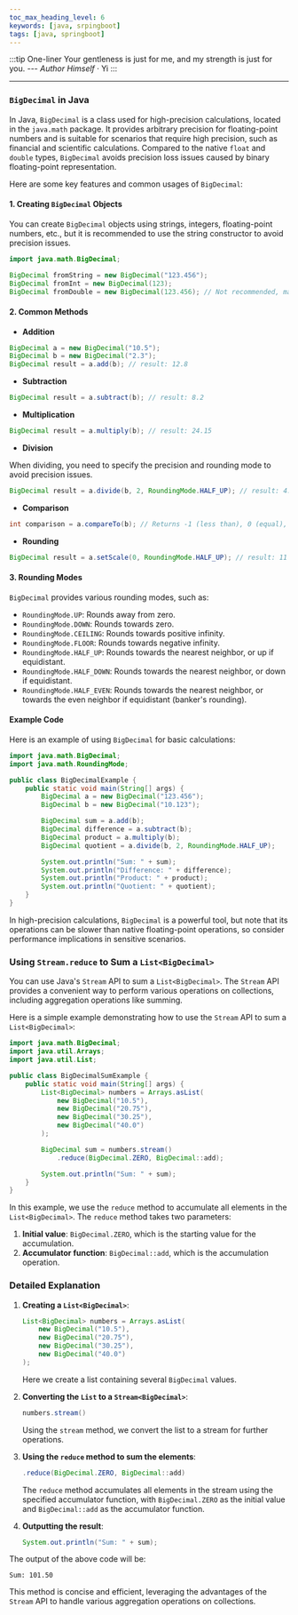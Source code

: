 ```yaml
---
toc_max_heading_level: 6
keywords: [java, srpingboot]
tags: [java, springboot]
---
```


:::tip One-liner
Your gentleness is just for me, and my strength is just for you. --- *Author Himself* · Yi
:::

---

### `BigDecimal` in Java

In Java, `BigDecimal` is a class used for high-precision calculations, located in the `java.math` package. It provides arbitrary precision for floating-point numbers and is suitable for scenarios that require high precision, such as financial and scientific calculations. Compared to the native `float` and `double` types, `BigDecimal` avoids precision loss issues caused by binary floating-point representation.

Here are some key features and common usages of `BigDecimal`:

#### 1. Creating `BigDecimal` Objects
You can create `BigDecimal` objects using strings, integers, floating-point numbers, etc., but it is recommended to use the string constructor to avoid precision issues.

```java
import java.math.BigDecimal;

BigDecimal fromString = new BigDecimal("123.456");
BigDecimal fromInt = new BigDecimal(123);
BigDecimal fromDouble = new BigDecimal(123.456); // Not recommended, may introduce precision issues
```

#### 2. Common Methods

- **Addition**

```java
BigDecimal a = new BigDecimal("10.5");
BigDecimal b = new BigDecimal("2.3");
BigDecimal result = a.add(b); // result: 12.8
```

- **Subtraction**

```java
BigDecimal result = a.subtract(b); // result: 8.2
```

- **Multiplication**

```java
BigDecimal result = a.multiply(b); // result: 24.15
```

- **Division**

When dividing, you need to specify the precision and rounding mode to avoid precision issues.

```java
BigDecimal result = a.divide(b, 2, RoundingMode.HALF_UP); // result: 4.57
```

- **Comparison**

```java
int comparison = a.compareTo(b); // Returns -1 (less than), 0 (equal), 1 (greater than)
```

- **Rounding**

```java
BigDecimal result = a.setScale(0, RoundingMode.HALF_UP); // result: 11
```

#### 3. Rounding Modes
`BigDecimal` provides various rounding modes, such as:

- `RoundingMode.UP`: Rounds away from zero.
- `RoundingMode.DOWN`: Rounds towards zero.
- `RoundingMode.CEILING`: Rounds towards positive infinity.
- `RoundingMode.FLOOR`: Rounds towards negative infinity.
- `RoundingMode.HALF_UP`: Rounds towards the nearest neighbor, or up if equidistant.
- `RoundingMode.HALF_DOWN`: Rounds towards the nearest neighbor, or down if equidistant.
- `RoundingMode.HALF_EVEN`: Rounds towards the nearest neighbor, or towards the even neighbor if equidistant (banker's rounding).

#### Example Code

Here is an example of using `BigDecimal` for basic calculations:

```java
import java.math.BigDecimal;
import java.math.RoundingMode;

public class BigDecimalExample {
    public static void main(String[] args) {
        BigDecimal a = new BigDecimal("123.456");
        BigDecimal b = new BigDecimal("10.123");

        BigDecimal sum = a.add(b);
        BigDecimal difference = a.subtract(b);
        BigDecimal product = a.multiply(b);
        BigDecimal quotient = a.divide(b, 2, RoundingMode.HALF_UP);

        System.out.println("Sum: " + sum);
        System.out.println("Difference: " + difference);
        System.out.println("Product: " + product);
        System.out.println("Quotient: " + quotient);
    }
}
```

In high-precision calculations, `BigDecimal` is a powerful tool, but note that its operations can be slower than native floating-point operations, so consider performance implications in sensitive scenarios.

### Using `Stream.reduce` to Sum a `List<BigDecimal>`

You can use Java's `Stream` API to sum a `List<BigDecimal>`. The `Stream` API provides a convenient way to perform various operations on collections, including aggregation operations like summing.

Here is a simple example demonstrating how to use the `Stream` API to sum a `List<BigDecimal>`:

```java
import java.math.BigDecimal;
import java.util.Arrays;
import java.util.List;

public class BigDecimalSumExample {
    public static void main(String[] args) {
        List<BigDecimal> numbers = Arrays.asList(
            new BigDecimal("10.5"),
            new BigDecimal("20.75"),
            new BigDecimal("30.25"),
            new BigDecimal("40.0")
        );

        BigDecimal sum = numbers.stream()
            .reduce(BigDecimal.ZERO, BigDecimal::add);

        System.out.println("Sum: " + sum);
    }
}
```

In this example, we use the `reduce` method to accumulate all elements in the `List<BigDecimal>`. The `reduce` method takes two parameters:

1. **Initial value**: `BigDecimal.ZERO`, which is the starting value for the accumulation.
2. **Accumulator function**: `BigDecimal::add`, which is the accumulation operation.

### Detailed Explanation

1. **Creating a `List<BigDecimal>`**:
   ```java
   List<BigDecimal> numbers = Arrays.asList(
       new BigDecimal("10.5"),
       new BigDecimal("20.75"),
       new BigDecimal("30.25"),
       new BigDecimal("40.0")
   );
   ```
   Here we create a list containing several `BigDecimal` values.

2. **Converting the `List` to a `Stream<BigDecimal>`**:
   ```java
   numbers.stream()
   ```
   Using the `stream` method, we convert the list to a stream for further operations.

3. **Using the `reduce` method to sum the elements**:
   ```java
   .reduce(BigDecimal.ZERO, BigDecimal::add)
   ```
   The `reduce` method accumulates all elements in the stream using the specified accumulator function, with `BigDecimal.ZERO` as the initial value and `BigDecimal::add` as the accumulator function.

4. **Outputting the result**:
   ```java
   System.out.println("Sum: " + sum);
   ```

The output of the above code will be:
```
Sum: 101.50
```

This method is concise and efficient, leveraging the advantages of the `Stream` API to handle various aggregation operations on collections.